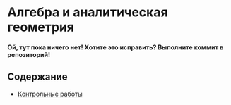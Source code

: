 # Алгебра и аналитическая геометрия

#### Ой, тут пока ничего нет! Хотите это исправить? Выполните коммит в репозиторий!

## Содержание

* [Контрольные работы]()